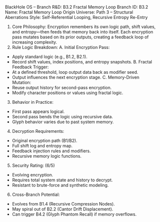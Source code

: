 BlackHole OS – Branch R&D: B3.2 Fractal Memory Loop
Branch ID: B3.2
Name: Fractal Memory Loop
Origin Universe: Path 3 – Structural Aberrations
Style: Self-Referential Looping, Recursive Entropy Re-Entry
1. Core Philosophy:
Encryption remembers its own logic path, shift values, and entropy—then feeds that memory back into itself.
Each encryption pass mutates based on its prior outputs, creating a feedback loop of increasing complexity.
2. Rule Logic Breakdown:
A. Initial Encryption Pass:
 - Apply standard logic (e.g., B1.2, B2.1).
 - Record shift values, index positions, and entropy snapshots.
B. Fractal Feedback Trigger:
 - At a defined threshold, loop output data back as modifier seed.
 - Output influences the next encryption stage.
C. Memory-Driven Mutation:
 - Reuse output history for second-pass encryption.
 - Modify character positions or values using fractal logic.
3. Behavior in Practice:
- First pass appears logical.
- Second pass bends the logic using recursive data.
- Glyph behavior varies due to past system memory.
4. Decryption Requirements:
- Original encryption path (B1/B2).
- Full shift log and entropy map.
- Feedback injection rules and modifiers.
- Recursive memory logic functions.
5. Security Rating: (6/5)
- Evolving encryption.
- Requires total system state and history to decrypt.
- Resistant to brute-force and synthetic modeling.
6. Cross-Branch Potential:
- Evolves from B1.4 (Recursive Compression Nodes).
- May spiral out of B2.2 (Cantor Drift Displacement).
- Can trigger B4.2 (Glyph Phantom Recall) if memory overflows.
